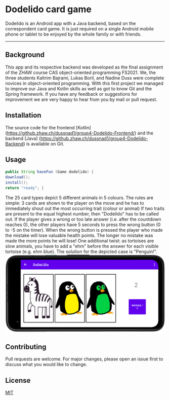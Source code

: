 # Dodelido card game

Dodelido is an Android app with a Java backend, based on the correspondent card game. It is just
required on a single Android mobile phone or tablet to be enjoyed by the whole family or with friends.

----

## Background
This app and its respective backend was developed as the final assignment of the ZHAW course CAS object-oriented programming FS2021.
We, the three students Kaltrim Bajrami, Lukas Boril, and Nadine Duss were complete novices in object-oriented programming. With this first project
we managed to improve our Java and Kotlin skills as well as got to know Git and the Spring framework. If you have any feedback or
suggestions for improvement we are very happy to hear from you by mail or pull request.

## Installation

The source code for the frontend [Kotlin] (https://github.zhaw.ch/dussnad1/group4-Dodelido-Frontend/) and the backend [Java] (https://github.zhaw.ch/dussnad1/group4-Dodelido-Backend) is available on Git.

## Usage

``` java
public String haveFun (Game dodelido) {
download();
install();
return "ready"; }
```

The  25 card types depict 5 different animals in 5 colours. The rules are simple: 3 cards are shown to the player on the move and he has to immediately shout out the most occurring trait (colour or animal)
If two traits are present to the equal highest number, then "Dodelido" has to be called out. If the player gives a wrong or too late answer (i.e. after the countdown reaches 0), the other players have 5
seconds to press the wrong button (0 to -5 on the timer). When the wrong button is pressed
the player who made the mistake will lose valuable health points. The longer no mistake was made the more points he will lose!
One additional twist: as tortoises are slow animals, you have to add a "ehm" before the answer for each visible tortoise (e.g. ehm blue).
The solution for the depicted case is "Penguin!".
![](readme/Dodelido.png)

## Contributing
Pull requests are welcome. For major changes, please open an issue first to discuss what you would like to change.

## License
[MIT](https://choosealicense.com/licenses/mit/)





